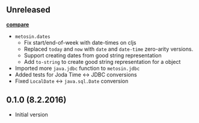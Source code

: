 ## Unreleased

**[compare](https://github.com/metosin/metosin-common/compare/0.1.0...master)**

- `metosin.dates`
    - Fix start/end-of-week with date-times on cljs
    - Replaced `today` and `now` with `date` and `date-time` zero-arity versions.
    - Support creating dates from good string representation
    - Add `to-string` to create good string representation for a object
- Imported more `java.jdbc` function to `metosin.jdbc`
- Added tests for Joda Time <-> JDBC conversions
- Fixed `LocalDate` <-> `java.sql.Date` conversion

## 0.1.0 (8.2.2016)

- Initial version
